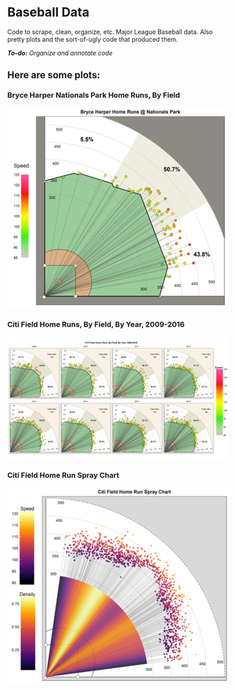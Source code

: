 # Baseball Data
Code to scrape, clean, organize, etc. Major League Baseball data. Also pretty plots and the sort-of-ugly code that produced them.

***To-do:** Organize and annotate code*

## Here are some plots:

### Bryce Harper Nationals Park Home Runs, By Field

![Bryce Harper Nationals Park Home Runs, By Field](/plots/Bryce%20Harper%20Nationals%20Park%20Home%20Runs%2C%20By%20Field.png)

### Citi Field Home Runs, By Field, By Year, 2009-2016

![Citi Field Home Runs, By Field, By Year, 2009-2016](/plots/CITI%20Field%20Home%20Runs%2C%20By%20Field%2C%20By%20Year%2C%202009-2016.png)

### Citi Field Home Run Spray Chart

![Citi Field Home Run Spray Chart](/plots/CITI%20Field%20Home%20Run%20Heat%20Map%2019.png)

